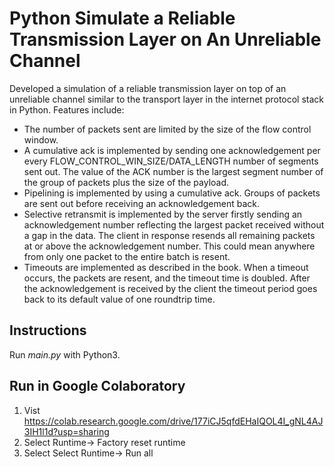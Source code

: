 # Python Simulate a Reliable Transmission Layer on An Unreliable Channel

Developed a simulation of a reliable transmission layer on top of an unreliable channel similar to the transport layer in the internet protocol stack in Python. Features include: 

*  The number of packets sent are limited by the size of the flow control window. 
*  A cumulative ack is implemented by sending one acknowledgement per every FLOW_CONTROL_WIN_SIZE/DATA_LENGTH number of segments sent out. The value of the ACK number is the largest segment number of the group of packets plus the size of the payload. 
*  Pipelining is implemented by using a cumulative ack. Groups of packets are sent out before receiving an acknowledgement back. 
*  Selective retransmit is implemented by the server firstly sending an acknowledgement number reflecting the largest packet received without a gap in the data. The client in response resends all remaining packets at or above the acknowledgement number. This could mean anywhere from only one packet to the entire batch is resent. 
*  Timeouts are implemented as described in the book. When a timeout occurs, the packets are resent, and the timeout time is doubled. After the acknowledgement is received by the client the timeout period goes back to its default value of one roundtrip time. 

## Instructions

Run *main.py* with Python3.

## Run in Google Colaboratory

1. Vist https://colab.research.google.com/drive/177iCJ5qfdEHaIQOL4I_gNL4AJ3IH1l1d?usp=sharing
1. Select Runtime-> Factory reset runtime
1. Select Select Runtime-> Run all
